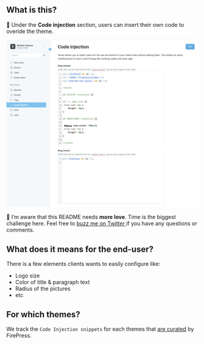 ## What is this?

🎨 Under the **Code injection** section, users can insert their own code to overide the theme.

![pic](/img/2018-04-01_10h04.jpg)

🙈 I’m aware that this README needs **more love**. Time is the biggest challenge here. Feel free to [buzz me on Twitter ](https://twitter.com/askpascalandy) if you have any questions or comments.

## What does it means for the end-user?

There is a few elements clients wants to easily configure like:

- Logo size
- Color of title & paragraph text
- Radius of the pictures
- etc

## For which themes?

We track the `Code Injection snippets` for each themes that [are curated](https://github.com/firepress-org/Ghost-Theme-Curated-Collection/tree/master/01_go) by FirePress.
